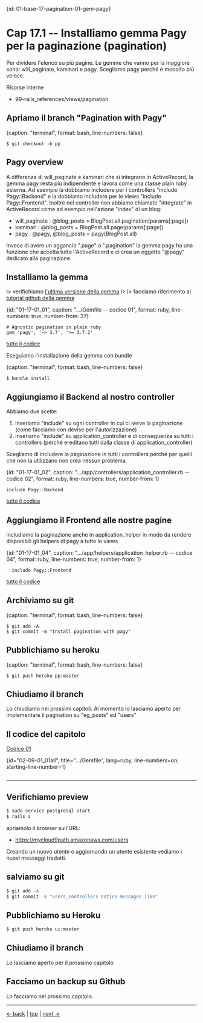 {id: 01-base-17-pagination-01-gem-pagy}
# Cap 17.1 -- Installiamo gemma Pagy per la paginazione (pagination)

Per dividere l'elenco su più pagine.
Le gemme che vanno per la maggiore sono: will_paginate, kaminari e pagy. Scegliamo pagy perché è mooolto più veloce.

Risorse interne

* 99-rails_references/views/pagination




## Apriamo il branch "Pagination with Pagy"

{caption: "terminal", format: bash, line-numbers: false}
```
$ git checkout -b pp
```




## Pagy overview

A differenza di will_paginate e kaminari che si integrano in ActiveRecord, la gemma pagy resta più indipendente e lavora come una classe plain ruby esterna.
Ad esempio la dobbiamo includere per i controllers "include Pagy::Backend" e la dobbiamo includere per le views "include Pagy::Frontend".
Inoltre nel controller non abbiamo chiamate "integrate" in ActiveRecord come ad esempio nell'azione "index" di un blog:

* will_paginate : @blog_posts = BlogPost.all.pagination(params[:page])
* kaminari      : @blog_posts = BlogPost.all.page(params[:page])
* pagy          : @pagy, @blog_posts = pagy(BlogPost.all)

Invece di avere un aggancio ".page" o ".pagination" la gemma pagy ha una funzione che accetta tutto l'ActiveRecord e ci crea un oggetto "@pagy" dedicato alla paginazione.




## Installiamo la gemma

I> verifichiamo [l'ultima versione della gemma](https://rubygems.org/gems/pagy)
I>
I> facciamo riferimento al [tutorial github della gemma](https://github.com/ddnexus/pagy)

{id: "01-17-01_01", caption: ".../Gemfile -- codice 01", format: ruby, line-numbers: true, number-from: 37}
```
# Agnostic pagination in plain ruby
gem 'pagy', '~> 3.7', '>= 3.7.2'
```

[tutto il codice](#01-17-01_01all)

Eseguiamo l'installazione della gemma con bundle

{caption: "terminal", format: bash, line-numbers: false}
```
$ bundle install
```




## Aggiungiamo il Backend al nostro controller

Abbiamo due scelte:

1. inseriamo "include" su ogni controller in cui ci serve la paginazione (come facciamo con devise per l'autorizzazione)
2. inseriamo "include" su application_controller e di conseguenza su tutti i controllers (perché ereditano tutti dalla classe di application_controller) 

Scegliamo di includere la paginazione in tutti i controllers perché per quelli che non la utilizzano non crea nessun problema.

{id: "01-17-01_02", caption: ".../app/controllers/application_controller.rb -- codice 02", format: ruby, line-numbers: true, number-from: 1}
```
include Pagy::Backend
```

[tutto il codice](#01-15-04_02all)



## Aggiungiamo il Frontend alle nostre pagine

includiamo la paginazione anche in application_helper in modo da rendere disponibili gli helpers di pagy a tutte le views

{id: "01-17-01_04", caption: ".../app/helpers/application_helper.rb -- codice 04", format: ruby, line-numbers: true, number-from: 1}
```
  include Pagy::Frontend
```

[tutto il codice](#01-15-04_04all)



## Archiviamo su git

{caption: "terminal", format: bash, line-numbers: false}
```
$ git add -A
$ git commit -m "Install pagination with pagy"
```




## Pubblichiamo su heroku

{caption: "terminal", format: bash, line-numbers: false}
```
$ git push heroku pp:master
```




## Chiudiamo il branch

Lo chiudiamo nei prossimi capitoli. 
Al momento lo lasciamo aperto per implementare il pagination su "eg_posts" ed "users"




## Il codice del capitolo





[Codice 01](#02-09-01_01)

{id="02-09-01_01all", title=".../Gemfile", lang=ruby, line-numbers=on, starting-line-number=1}
```
```






---



## Verifichiamo preview

```bash
$ sudo service postgresql start
$ rails s
```

apriamolo il browser sull'URL:

* https://mycloud9path.amazonaws.com/users

Creando un nuovo utente o aggiornando un utente esistente vediamo i nuovi messaggi tradotti.



## salviamo su git

```bash
$ git add -A
$ git commit -m "users_controllers notice messages i18n"
```



## Pubblichiamo su Heroku

```bash
$ git push heroku ui:master
```



## Chiudiamo il branch

Lo lasciamo aperto per il prossimo capitolo



## Facciamo un backup su Github

Lo facciamo nel prossimo capitolo.



---

[<- back](https://github.com/flaviobordonidev/leanpubabrandnewcms/blob/master/01-base/09-manage_users/03-browser_tab_title_users-it.md)
 | [top](#top) |
[next ->](https://github.com/flaviobordonidev/leanpubabrandnewcms/blob/master/01-base/10-users_i18n/02-users_form_i18n-it.md)
